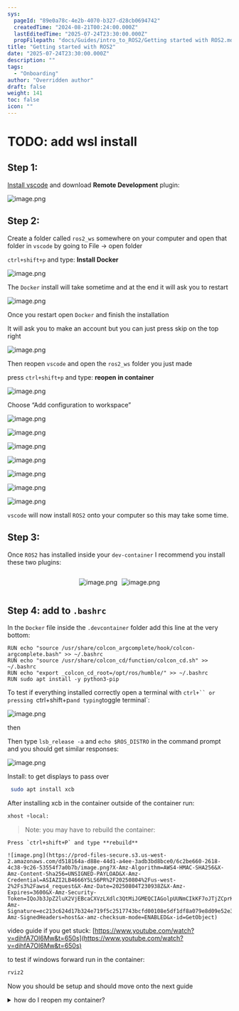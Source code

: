 ```yaml
---
sys:
  pageId: "89e0a78c-4e2b-4070-b327-d28cb0694742"
  createdTime: "2024-08-21T00:24:00.000Z"
  lastEditedTime: "2025-07-24T23:30:00.000Z"
  propFilepath: "docs/Guides/intro_to_ROS2/Getting started with ROS2.md"
title: "Getting started with ROS2"
date: "2025-07-24T23:30:00.000Z"
description: ""
tags:
  - "Onboarding"
author: "Overridden author"
draft: false
weight: 141
toc: false
icon: ""
---
```


# TODO: add wsl install

## Step 1:

[Install vscode](https://code.visualstudio.com/download) and download **Remote Development** plugin:

![image.png](https://prod-files-secure.s3.us-west-2.amazonaws.com/d518164a-d88e-44d1-a4ee-3adb3bd8bce0/efb52993-1881-4a40-b95e-6f020334f022/image.png?X-Amz-Algorithm=AWS4-HMAC-SHA256&X-Amz-Content-Sha256=UNSIGNED-PAYLOAD&X-Amz-Credential=ASIAZI2LB466ZASRAZUF%2F20250804%2Fus-west-2%2Fs3%2Faws4_request&X-Amz-Date=20250804T230935Z&X-Amz-Expires=3600&X-Amz-Security-Token=IQoJb3JpZ2luX2VjEBcaCXVzLXdlc3QtMiJHMEUCIC4izANnQplppQ7YLRGRD4P27SYyydncEcTxkNg86vrzAiEAy5nrrX4zl3RvR5hTMIc0WYv5ht0%2FuWdAV7DD5sdAjD4q%2FwMIUBAAGgw2Mzc0MjMxODM4MDUiDBh6B3moFlB80bn0%2BCrcA%2Fg1Ydp8TZXWJyInC0DoXvmyk3v6RBX7SFLcUAWpWbaP%2BJKqDnwWZsZbJk%2FRbkXNWho%2B9vu7ewHwF5CuY7kB58JzA78ne0fR7S9Ll9D0jzFtnB4VxD9kdEiiRvP9auz9FGYGvY1Zv0IlJR2zLhtO5UKDH%2BjzwCYjFMaeD%2FJ38RmFwWeqG59uiD82BJed5o%2FanFwOeW%2BdctwSBmpJVVomIBt%2B6ZVknh9ZCfxptXjmV7uy%2B4O9r4jPbE8giXLkBZsibl%2B3kCwRMe30Ow433r6AriWFrUyXHQcvU6mrnLyVOkO7geTt8CqajwVbRm%2F9IL9dTu%2Fcn49XQ3DUOR6ihz8K1IGZ6rdZEoaTO4jdRXgOPy4faWc8Eugd%2BgqIqGCfTkyr5%2FiJptUQA0BjRhm39zp5F2bwCB3Dy6X4%2FBWHVkWZSKmAr%2FzcCMHEdQZcYB2T7zsBJtHDlFzYKSYz1mKAlJWL%2BYez5z6QXY9TpPLdzSjHW6ETU8ag3tH5Qo5CyI0jvtTNrpcCI3wh6v75OHNkur0gb6Bnqw1aSNRy1HF4ogzlVIA%2BjH057TSfRO9FeuoZQou0buCOayzj8iBWz%2F%2F0JRwgYPN1Fwa5DUYK7WzPpuPaucjMmjB%2FTwiaj6CFF8vKMLX0xMQGOqUBjkisGYwv%2FeivbVyRwQydrAW4IZ5%2B0vtntnYkiVn2Pay%2By6gqlqwuzJ7jlWTIQo%2F1foG6nEPy0w7TmZnFqOsIw2wAVvgeAzkTFRtQSabip50JLyN8UF27iCrc60apnyksoHAGVqGUAsSZUlD51rWrgh4p4u0rfJKzTdoWFxWKjio1D7wPHeSYzV1g5LdZ8lVMmEn9kqSKF5MfSphVxdt%2BLcKdyMTE&X-Amz-Signature=574c8d6925eb242f41f00a38a82a63b37cc0debd46ae284696dc15fd8c03c4e6&X-Amz-SignedHeaders=host&x-amz-checksum-mode=ENABLED&x-id=GetObject)

## Step 2:

Create a folder called `ros2_ws` somewhere on your computer and open that folder in `vscode` by going to File → open folder 

`ctrl+shift+p` and type: **Install Docker**

![image.png](https://prod-files-secure.s3.us-west-2.amazonaws.com/d518164a-d88e-44d1-a4ee-3adb3bd8bce0/2269dc0e-1cd5-47ff-bceb-c04ad9b2eab0/image.png?X-Amz-Algorithm=AWS4-HMAC-SHA256&X-Amz-Content-Sha256=UNSIGNED-PAYLOAD&X-Amz-Credential=ASIAZI2LB466ZASRAZUF%2F20250804%2Fus-west-2%2Fs3%2Faws4_request&X-Amz-Date=20250804T230935Z&X-Amz-Expires=3600&X-Amz-Security-Token=IQoJb3JpZ2luX2VjEBcaCXVzLXdlc3QtMiJHMEUCIC4izANnQplppQ7YLRGRD4P27SYyydncEcTxkNg86vrzAiEAy5nrrX4zl3RvR5hTMIc0WYv5ht0%2FuWdAV7DD5sdAjD4q%2FwMIUBAAGgw2Mzc0MjMxODM4MDUiDBh6B3moFlB80bn0%2BCrcA%2Fg1Ydp8TZXWJyInC0DoXvmyk3v6RBX7SFLcUAWpWbaP%2BJKqDnwWZsZbJk%2FRbkXNWho%2B9vu7ewHwF5CuY7kB58JzA78ne0fR7S9Ll9D0jzFtnB4VxD9kdEiiRvP9auz9FGYGvY1Zv0IlJR2zLhtO5UKDH%2BjzwCYjFMaeD%2FJ38RmFwWeqG59uiD82BJed5o%2FanFwOeW%2BdctwSBmpJVVomIBt%2B6ZVknh9ZCfxptXjmV7uy%2B4O9r4jPbE8giXLkBZsibl%2B3kCwRMe30Ow433r6AriWFrUyXHQcvU6mrnLyVOkO7geTt8CqajwVbRm%2F9IL9dTu%2Fcn49XQ3DUOR6ihz8K1IGZ6rdZEoaTO4jdRXgOPy4faWc8Eugd%2BgqIqGCfTkyr5%2FiJptUQA0BjRhm39zp5F2bwCB3Dy6X4%2FBWHVkWZSKmAr%2FzcCMHEdQZcYB2T7zsBJtHDlFzYKSYz1mKAlJWL%2BYez5z6QXY9TpPLdzSjHW6ETU8ag3tH5Qo5CyI0jvtTNrpcCI3wh6v75OHNkur0gb6Bnqw1aSNRy1HF4ogzlVIA%2BjH057TSfRO9FeuoZQou0buCOayzj8iBWz%2F%2F0JRwgYPN1Fwa5DUYK7WzPpuPaucjMmjB%2FTwiaj6CFF8vKMLX0xMQGOqUBjkisGYwv%2FeivbVyRwQydrAW4IZ5%2B0vtntnYkiVn2Pay%2By6gqlqwuzJ7jlWTIQo%2F1foG6nEPy0w7TmZnFqOsIw2wAVvgeAzkTFRtQSabip50JLyN8UF27iCrc60apnyksoHAGVqGUAsSZUlD51rWrgh4p4u0rfJKzTdoWFxWKjio1D7wPHeSYzV1g5LdZ8lVMmEn9kqSKF5MfSphVxdt%2BLcKdyMTE&X-Amz-Signature=8dfeb2503516143a2e9db2a1c4227697451a71c9ea75277c255e59b32d2703bb&X-Amz-SignedHeaders=host&x-amz-checksum-mode=ENABLED&x-id=GetObject)

The `Docker` install will take sometime and at the end it will ask you to restart

![image.png](https://prod-files-secure.s3.us-west-2.amazonaws.com/d518164a-d88e-44d1-a4ee-3adb3bd8bce0/ed233f78-be33-4b1f-b89c-9c346c0e961e/image.png?X-Amz-Algorithm=AWS4-HMAC-SHA256&X-Amz-Content-Sha256=UNSIGNED-PAYLOAD&X-Amz-Credential=ASIAZI2LB466ZASRAZUF%2F20250804%2Fus-west-2%2Fs3%2Faws4_request&X-Amz-Date=20250804T230935Z&X-Amz-Expires=3600&X-Amz-Security-Token=IQoJb3JpZ2luX2VjEBcaCXVzLXdlc3QtMiJHMEUCIC4izANnQplppQ7YLRGRD4P27SYyydncEcTxkNg86vrzAiEAy5nrrX4zl3RvR5hTMIc0WYv5ht0%2FuWdAV7DD5sdAjD4q%2FwMIUBAAGgw2Mzc0MjMxODM4MDUiDBh6B3moFlB80bn0%2BCrcA%2Fg1Ydp8TZXWJyInC0DoXvmyk3v6RBX7SFLcUAWpWbaP%2BJKqDnwWZsZbJk%2FRbkXNWho%2B9vu7ewHwF5CuY7kB58JzA78ne0fR7S9Ll9D0jzFtnB4VxD9kdEiiRvP9auz9FGYGvY1Zv0IlJR2zLhtO5UKDH%2BjzwCYjFMaeD%2FJ38RmFwWeqG59uiD82BJed5o%2FanFwOeW%2BdctwSBmpJVVomIBt%2B6ZVknh9ZCfxptXjmV7uy%2B4O9r4jPbE8giXLkBZsibl%2B3kCwRMe30Ow433r6AriWFrUyXHQcvU6mrnLyVOkO7geTt8CqajwVbRm%2F9IL9dTu%2Fcn49XQ3DUOR6ihz8K1IGZ6rdZEoaTO4jdRXgOPy4faWc8Eugd%2BgqIqGCfTkyr5%2FiJptUQA0BjRhm39zp5F2bwCB3Dy6X4%2FBWHVkWZSKmAr%2FzcCMHEdQZcYB2T7zsBJtHDlFzYKSYz1mKAlJWL%2BYez5z6QXY9TpPLdzSjHW6ETU8ag3tH5Qo5CyI0jvtTNrpcCI3wh6v75OHNkur0gb6Bnqw1aSNRy1HF4ogzlVIA%2BjH057TSfRO9FeuoZQou0buCOayzj8iBWz%2F%2F0JRwgYPN1Fwa5DUYK7WzPpuPaucjMmjB%2FTwiaj6CFF8vKMLX0xMQGOqUBjkisGYwv%2FeivbVyRwQydrAW4IZ5%2B0vtntnYkiVn2Pay%2By6gqlqwuzJ7jlWTIQo%2F1foG6nEPy0w7TmZnFqOsIw2wAVvgeAzkTFRtQSabip50JLyN8UF27iCrc60apnyksoHAGVqGUAsSZUlD51rWrgh4p4u0rfJKzTdoWFxWKjio1D7wPHeSYzV1g5LdZ8lVMmEn9kqSKF5MfSphVxdt%2BLcKdyMTE&X-Amz-Signature=2650e14055a0a25808c5fc359b235607339dc99fa88fa8b3cd7b3646da553efb&X-Amz-SignedHeaders=host&x-amz-checksum-mode=ENABLED&x-id=GetObject)

Once you restart open `Docker` and finish the installation

It will ask you to make an account but you can just press skip on the top right

![image.png](https://prod-files-secure.s3.us-west-2.amazonaws.com/d518164a-d88e-44d1-a4ee-3adb3bd8bce0/21010ad9-1659-4fd9-9f59-9932a09b2a3d/image.png?X-Amz-Algorithm=AWS4-HMAC-SHA256&X-Amz-Content-Sha256=UNSIGNED-PAYLOAD&X-Amz-Credential=ASIAZI2LB466ZASRAZUF%2F20250804%2Fus-west-2%2Fs3%2Faws4_request&X-Amz-Date=20250804T230935Z&X-Amz-Expires=3600&X-Amz-Security-Token=IQoJb3JpZ2luX2VjEBcaCXVzLXdlc3QtMiJHMEUCIC4izANnQplppQ7YLRGRD4P27SYyydncEcTxkNg86vrzAiEAy5nrrX4zl3RvR5hTMIc0WYv5ht0%2FuWdAV7DD5sdAjD4q%2FwMIUBAAGgw2Mzc0MjMxODM4MDUiDBh6B3moFlB80bn0%2BCrcA%2Fg1Ydp8TZXWJyInC0DoXvmyk3v6RBX7SFLcUAWpWbaP%2BJKqDnwWZsZbJk%2FRbkXNWho%2B9vu7ewHwF5CuY7kB58JzA78ne0fR7S9Ll9D0jzFtnB4VxD9kdEiiRvP9auz9FGYGvY1Zv0IlJR2zLhtO5UKDH%2BjzwCYjFMaeD%2FJ38RmFwWeqG59uiD82BJed5o%2FanFwOeW%2BdctwSBmpJVVomIBt%2B6ZVknh9ZCfxptXjmV7uy%2B4O9r4jPbE8giXLkBZsibl%2B3kCwRMe30Ow433r6AriWFrUyXHQcvU6mrnLyVOkO7geTt8CqajwVbRm%2F9IL9dTu%2Fcn49XQ3DUOR6ihz8K1IGZ6rdZEoaTO4jdRXgOPy4faWc8Eugd%2BgqIqGCfTkyr5%2FiJptUQA0BjRhm39zp5F2bwCB3Dy6X4%2FBWHVkWZSKmAr%2FzcCMHEdQZcYB2T7zsBJtHDlFzYKSYz1mKAlJWL%2BYez5z6QXY9TpPLdzSjHW6ETU8ag3tH5Qo5CyI0jvtTNrpcCI3wh6v75OHNkur0gb6Bnqw1aSNRy1HF4ogzlVIA%2BjH057TSfRO9FeuoZQou0buCOayzj8iBWz%2F%2F0JRwgYPN1Fwa5DUYK7WzPpuPaucjMmjB%2FTwiaj6CFF8vKMLX0xMQGOqUBjkisGYwv%2FeivbVyRwQydrAW4IZ5%2B0vtntnYkiVn2Pay%2By6gqlqwuzJ7jlWTIQo%2F1foG6nEPy0w7TmZnFqOsIw2wAVvgeAzkTFRtQSabip50JLyN8UF27iCrc60apnyksoHAGVqGUAsSZUlD51rWrgh4p4u0rfJKzTdoWFxWKjio1D7wPHeSYzV1g5LdZ8lVMmEn9kqSKF5MfSphVxdt%2BLcKdyMTE&X-Amz-Signature=be4cc9328aa8fe387eebcba02fdfb258f1a4a871f97f0e9de73fb4f6c379b25b&X-Amz-SignedHeaders=host&x-amz-checksum-mode=ENABLED&x-id=GetObject)

Then reopen `vscode` and open the `ros2_ws` folder you just made

press `ctrl+shift+p` and type: **reopen in container**

![image.png](https://prod-files-secure.s3.us-west-2.amazonaws.com/d518164a-d88e-44d1-a4ee-3adb3bd8bce0/4e93b8c2-41ad-488c-8095-c74205196118/image.png?X-Amz-Algorithm=AWS4-HMAC-SHA256&X-Amz-Content-Sha256=UNSIGNED-PAYLOAD&X-Amz-Credential=ASIAZI2LB466ZASRAZUF%2F20250804%2Fus-west-2%2Fs3%2Faws4_request&X-Amz-Date=20250804T230935Z&X-Amz-Expires=3600&X-Amz-Security-Token=IQoJb3JpZ2luX2VjEBcaCXVzLXdlc3QtMiJHMEUCIC4izANnQplppQ7YLRGRD4P27SYyydncEcTxkNg86vrzAiEAy5nrrX4zl3RvR5hTMIc0WYv5ht0%2FuWdAV7DD5sdAjD4q%2FwMIUBAAGgw2Mzc0MjMxODM4MDUiDBh6B3moFlB80bn0%2BCrcA%2Fg1Ydp8TZXWJyInC0DoXvmyk3v6RBX7SFLcUAWpWbaP%2BJKqDnwWZsZbJk%2FRbkXNWho%2B9vu7ewHwF5CuY7kB58JzA78ne0fR7S9Ll9D0jzFtnB4VxD9kdEiiRvP9auz9FGYGvY1Zv0IlJR2zLhtO5UKDH%2BjzwCYjFMaeD%2FJ38RmFwWeqG59uiD82BJed5o%2FanFwOeW%2BdctwSBmpJVVomIBt%2B6ZVknh9ZCfxptXjmV7uy%2B4O9r4jPbE8giXLkBZsibl%2B3kCwRMe30Ow433r6AriWFrUyXHQcvU6mrnLyVOkO7geTt8CqajwVbRm%2F9IL9dTu%2Fcn49XQ3DUOR6ihz8K1IGZ6rdZEoaTO4jdRXgOPy4faWc8Eugd%2BgqIqGCfTkyr5%2FiJptUQA0BjRhm39zp5F2bwCB3Dy6X4%2FBWHVkWZSKmAr%2FzcCMHEdQZcYB2T7zsBJtHDlFzYKSYz1mKAlJWL%2BYez5z6QXY9TpPLdzSjHW6ETU8ag3tH5Qo5CyI0jvtTNrpcCI3wh6v75OHNkur0gb6Bnqw1aSNRy1HF4ogzlVIA%2BjH057TSfRO9FeuoZQou0buCOayzj8iBWz%2F%2F0JRwgYPN1Fwa5DUYK7WzPpuPaucjMmjB%2FTwiaj6CFF8vKMLX0xMQGOqUBjkisGYwv%2FeivbVyRwQydrAW4IZ5%2B0vtntnYkiVn2Pay%2By6gqlqwuzJ7jlWTIQo%2F1foG6nEPy0w7TmZnFqOsIw2wAVvgeAzkTFRtQSabip50JLyN8UF27iCrc60apnyksoHAGVqGUAsSZUlD51rWrgh4p4u0rfJKzTdoWFxWKjio1D7wPHeSYzV1g5LdZ8lVMmEn9kqSKF5MfSphVxdt%2BLcKdyMTE&X-Amz-Signature=6e47779f65df7f460ba68be7198e7ebfb279ec1d20d0a47e978e9919b6c2ae6e&X-Amz-SignedHeaders=host&x-amz-checksum-mode=ENABLED&x-id=GetObject)

Choose “Add configuration to workspace”

![image.png](https://prod-files-secure.s3.us-west-2.amazonaws.com/d518164a-d88e-44d1-a4ee-3adb3bd8bce0/9560b282-5060-4989-ba37-97e7b2c22476/image.png?X-Amz-Algorithm=AWS4-HMAC-SHA256&X-Amz-Content-Sha256=UNSIGNED-PAYLOAD&X-Amz-Credential=ASIAZI2LB466ZASRAZUF%2F20250804%2Fus-west-2%2Fs3%2Faws4_request&X-Amz-Date=20250804T230935Z&X-Amz-Expires=3600&X-Amz-Security-Token=IQoJb3JpZ2luX2VjEBcaCXVzLXdlc3QtMiJHMEUCIC4izANnQplppQ7YLRGRD4P27SYyydncEcTxkNg86vrzAiEAy5nrrX4zl3RvR5hTMIc0WYv5ht0%2FuWdAV7DD5sdAjD4q%2FwMIUBAAGgw2Mzc0MjMxODM4MDUiDBh6B3moFlB80bn0%2BCrcA%2Fg1Ydp8TZXWJyInC0DoXvmyk3v6RBX7SFLcUAWpWbaP%2BJKqDnwWZsZbJk%2FRbkXNWho%2B9vu7ewHwF5CuY7kB58JzA78ne0fR7S9Ll9D0jzFtnB4VxD9kdEiiRvP9auz9FGYGvY1Zv0IlJR2zLhtO5UKDH%2BjzwCYjFMaeD%2FJ38RmFwWeqG59uiD82BJed5o%2FanFwOeW%2BdctwSBmpJVVomIBt%2B6ZVknh9ZCfxptXjmV7uy%2B4O9r4jPbE8giXLkBZsibl%2B3kCwRMe30Ow433r6AriWFrUyXHQcvU6mrnLyVOkO7geTt8CqajwVbRm%2F9IL9dTu%2Fcn49XQ3DUOR6ihz8K1IGZ6rdZEoaTO4jdRXgOPy4faWc8Eugd%2BgqIqGCfTkyr5%2FiJptUQA0BjRhm39zp5F2bwCB3Dy6X4%2FBWHVkWZSKmAr%2FzcCMHEdQZcYB2T7zsBJtHDlFzYKSYz1mKAlJWL%2BYez5z6QXY9TpPLdzSjHW6ETU8ag3tH5Qo5CyI0jvtTNrpcCI3wh6v75OHNkur0gb6Bnqw1aSNRy1HF4ogzlVIA%2BjH057TSfRO9FeuoZQou0buCOayzj8iBWz%2F%2F0JRwgYPN1Fwa5DUYK7WzPpuPaucjMmjB%2FTwiaj6CFF8vKMLX0xMQGOqUBjkisGYwv%2FeivbVyRwQydrAW4IZ5%2B0vtntnYkiVn2Pay%2By6gqlqwuzJ7jlWTIQo%2F1foG6nEPy0w7TmZnFqOsIw2wAVvgeAzkTFRtQSabip50JLyN8UF27iCrc60apnyksoHAGVqGUAsSZUlD51rWrgh4p4u0rfJKzTdoWFxWKjio1D7wPHeSYzV1g5LdZ8lVMmEn9kqSKF5MfSphVxdt%2BLcKdyMTE&X-Amz-Signature=012ad1210eb2c9dc0aad98a67d0a33714c4e09b4a3436531b323bd7b3a4806c3&X-Amz-SignedHeaders=host&x-amz-checksum-mode=ENABLED&x-id=GetObject)

![image.png](https://prod-files-secure.s3.us-west-2.amazonaws.com/d518164a-d88e-44d1-a4ee-3adb3bd8bce0/2ee63f81-886b-48e8-a553-dc6e5eac99e4/image.png?X-Amz-Algorithm=AWS4-HMAC-SHA256&X-Amz-Content-Sha256=UNSIGNED-PAYLOAD&X-Amz-Credential=ASIAZI2LB466ZASRAZUF%2F20250804%2Fus-west-2%2Fs3%2Faws4_request&X-Amz-Date=20250804T230935Z&X-Amz-Expires=3600&X-Amz-Security-Token=IQoJb3JpZ2luX2VjEBcaCXVzLXdlc3QtMiJHMEUCIC4izANnQplppQ7YLRGRD4P27SYyydncEcTxkNg86vrzAiEAy5nrrX4zl3RvR5hTMIc0WYv5ht0%2FuWdAV7DD5sdAjD4q%2FwMIUBAAGgw2Mzc0MjMxODM4MDUiDBh6B3moFlB80bn0%2BCrcA%2Fg1Ydp8TZXWJyInC0DoXvmyk3v6RBX7SFLcUAWpWbaP%2BJKqDnwWZsZbJk%2FRbkXNWho%2B9vu7ewHwF5CuY7kB58JzA78ne0fR7S9Ll9D0jzFtnB4VxD9kdEiiRvP9auz9FGYGvY1Zv0IlJR2zLhtO5UKDH%2BjzwCYjFMaeD%2FJ38RmFwWeqG59uiD82BJed5o%2FanFwOeW%2BdctwSBmpJVVomIBt%2B6ZVknh9ZCfxptXjmV7uy%2B4O9r4jPbE8giXLkBZsibl%2B3kCwRMe30Ow433r6AriWFrUyXHQcvU6mrnLyVOkO7geTt8CqajwVbRm%2F9IL9dTu%2Fcn49XQ3DUOR6ihz8K1IGZ6rdZEoaTO4jdRXgOPy4faWc8Eugd%2BgqIqGCfTkyr5%2FiJptUQA0BjRhm39zp5F2bwCB3Dy6X4%2FBWHVkWZSKmAr%2FzcCMHEdQZcYB2T7zsBJtHDlFzYKSYz1mKAlJWL%2BYez5z6QXY9TpPLdzSjHW6ETU8ag3tH5Qo5CyI0jvtTNrpcCI3wh6v75OHNkur0gb6Bnqw1aSNRy1HF4ogzlVIA%2BjH057TSfRO9FeuoZQou0buCOayzj8iBWz%2F%2F0JRwgYPN1Fwa5DUYK7WzPpuPaucjMmjB%2FTwiaj6CFF8vKMLX0xMQGOqUBjkisGYwv%2FeivbVyRwQydrAW4IZ5%2B0vtntnYkiVn2Pay%2By6gqlqwuzJ7jlWTIQo%2F1foG6nEPy0w7TmZnFqOsIw2wAVvgeAzkTFRtQSabip50JLyN8UF27iCrc60apnyksoHAGVqGUAsSZUlD51rWrgh4p4u0rfJKzTdoWFxWKjio1D7wPHeSYzV1g5LdZ8lVMmEn9kqSKF5MfSphVxdt%2BLcKdyMTE&X-Amz-Signature=562c80dbfa7189e20056bb4c02488a42a388afce63b9df19308d6e313cd00e63&X-Amz-SignedHeaders=host&x-amz-checksum-mode=ENABLED&x-id=GetObject)

![image.png](https://prod-files-secure.s3.us-west-2.amazonaws.com/d518164a-d88e-44d1-a4ee-3adb3bd8bce0/e0fd626c-c8b6-4b2c-95d1-fa4c26514504/image.png?X-Amz-Algorithm=AWS4-HMAC-SHA256&X-Amz-Content-Sha256=UNSIGNED-PAYLOAD&X-Amz-Credential=ASIAZI2LB466ZASRAZUF%2F20250804%2Fus-west-2%2Fs3%2Faws4_request&X-Amz-Date=20250804T230935Z&X-Amz-Expires=3600&X-Amz-Security-Token=IQoJb3JpZ2luX2VjEBcaCXVzLXdlc3QtMiJHMEUCIC4izANnQplppQ7YLRGRD4P27SYyydncEcTxkNg86vrzAiEAy5nrrX4zl3RvR5hTMIc0WYv5ht0%2FuWdAV7DD5sdAjD4q%2FwMIUBAAGgw2Mzc0MjMxODM4MDUiDBh6B3moFlB80bn0%2BCrcA%2Fg1Ydp8TZXWJyInC0DoXvmyk3v6RBX7SFLcUAWpWbaP%2BJKqDnwWZsZbJk%2FRbkXNWho%2B9vu7ewHwF5CuY7kB58JzA78ne0fR7S9Ll9D0jzFtnB4VxD9kdEiiRvP9auz9FGYGvY1Zv0IlJR2zLhtO5UKDH%2BjzwCYjFMaeD%2FJ38RmFwWeqG59uiD82BJed5o%2FanFwOeW%2BdctwSBmpJVVomIBt%2B6ZVknh9ZCfxptXjmV7uy%2B4O9r4jPbE8giXLkBZsibl%2B3kCwRMe30Ow433r6AriWFrUyXHQcvU6mrnLyVOkO7geTt8CqajwVbRm%2F9IL9dTu%2Fcn49XQ3DUOR6ihz8K1IGZ6rdZEoaTO4jdRXgOPy4faWc8Eugd%2BgqIqGCfTkyr5%2FiJptUQA0BjRhm39zp5F2bwCB3Dy6X4%2FBWHVkWZSKmAr%2FzcCMHEdQZcYB2T7zsBJtHDlFzYKSYz1mKAlJWL%2BYez5z6QXY9TpPLdzSjHW6ETU8ag3tH5Qo5CyI0jvtTNrpcCI3wh6v75OHNkur0gb6Bnqw1aSNRy1HF4ogzlVIA%2BjH057TSfRO9FeuoZQou0buCOayzj8iBWz%2F%2F0JRwgYPN1Fwa5DUYK7WzPpuPaucjMmjB%2FTwiaj6CFF8vKMLX0xMQGOqUBjkisGYwv%2FeivbVyRwQydrAW4IZ5%2B0vtntnYkiVn2Pay%2By6gqlqwuzJ7jlWTIQo%2F1foG6nEPy0w7TmZnFqOsIw2wAVvgeAzkTFRtQSabip50JLyN8UF27iCrc60apnyksoHAGVqGUAsSZUlD51rWrgh4p4u0rfJKzTdoWFxWKjio1D7wPHeSYzV1g5LdZ8lVMmEn9kqSKF5MfSphVxdt%2BLcKdyMTE&X-Amz-Signature=96511a39f7ea7fa6c3f5c36575dbf0c725a94d70e3d6121f38829d815fc3f07a&X-Amz-SignedHeaders=host&x-amz-checksum-mode=ENABLED&x-id=GetObject)

![image.png](https://prod-files-secure.s3.us-west-2.amazonaws.com/d518164a-d88e-44d1-a4ee-3adb3bd8bce0/a2e13f50-d2ab-4719-a4c2-7ced634bfc9d/image.png?X-Amz-Algorithm=AWS4-HMAC-SHA256&X-Amz-Content-Sha256=UNSIGNED-PAYLOAD&X-Amz-Credential=ASIAZI2LB466ZASRAZUF%2F20250804%2Fus-west-2%2Fs3%2Faws4_request&X-Amz-Date=20250804T230935Z&X-Amz-Expires=3600&X-Amz-Security-Token=IQoJb3JpZ2luX2VjEBcaCXVzLXdlc3QtMiJHMEUCIC4izANnQplppQ7YLRGRD4P27SYyydncEcTxkNg86vrzAiEAy5nrrX4zl3RvR5hTMIc0WYv5ht0%2FuWdAV7DD5sdAjD4q%2FwMIUBAAGgw2Mzc0MjMxODM4MDUiDBh6B3moFlB80bn0%2BCrcA%2Fg1Ydp8TZXWJyInC0DoXvmyk3v6RBX7SFLcUAWpWbaP%2BJKqDnwWZsZbJk%2FRbkXNWho%2B9vu7ewHwF5CuY7kB58JzA78ne0fR7S9Ll9D0jzFtnB4VxD9kdEiiRvP9auz9FGYGvY1Zv0IlJR2zLhtO5UKDH%2BjzwCYjFMaeD%2FJ38RmFwWeqG59uiD82BJed5o%2FanFwOeW%2BdctwSBmpJVVomIBt%2B6ZVknh9ZCfxptXjmV7uy%2B4O9r4jPbE8giXLkBZsibl%2B3kCwRMe30Ow433r6AriWFrUyXHQcvU6mrnLyVOkO7geTt8CqajwVbRm%2F9IL9dTu%2Fcn49XQ3DUOR6ihz8K1IGZ6rdZEoaTO4jdRXgOPy4faWc8Eugd%2BgqIqGCfTkyr5%2FiJptUQA0BjRhm39zp5F2bwCB3Dy6X4%2FBWHVkWZSKmAr%2FzcCMHEdQZcYB2T7zsBJtHDlFzYKSYz1mKAlJWL%2BYez5z6QXY9TpPLdzSjHW6ETU8ag3tH5Qo5CyI0jvtTNrpcCI3wh6v75OHNkur0gb6Bnqw1aSNRy1HF4ogzlVIA%2BjH057TSfRO9FeuoZQou0buCOayzj8iBWz%2F%2F0JRwgYPN1Fwa5DUYK7WzPpuPaucjMmjB%2FTwiaj6CFF8vKMLX0xMQGOqUBjkisGYwv%2FeivbVyRwQydrAW4IZ5%2B0vtntnYkiVn2Pay%2By6gqlqwuzJ7jlWTIQo%2F1foG6nEPy0w7TmZnFqOsIw2wAVvgeAzkTFRtQSabip50JLyN8UF27iCrc60apnyksoHAGVqGUAsSZUlD51rWrgh4p4u0rfJKzTdoWFxWKjio1D7wPHeSYzV1g5LdZ8lVMmEn9kqSKF5MfSphVxdt%2BLcKdyMTE&X-Amz-Signature=8825c449d57a6d9625bb2d6f74bfe53ca5457f9ec0de78b5bf97b672a2c0a922&X-Amz-SignedHeaders=host&x-amz-checksum-mode=ENABLED&x-id=GetObject)

![image.png](https://prod-files-secure.s3.us-west-2.amazonaws.com/d518164a-d88e-44d1-a4ee-3adb3bd8bce0/6cc478ad-aaba-4bf7-9fcc-403277ab896c/image.png?X-Amz-Algorithm=AWS4-HMAC-SHA256&X-Amz-Content-Sha256=UNSIGNED-PAYLOAD&X-Amz-Credential=ASIAZI2LB466ZASRAZUF%2F20250804%2Fus-west-2%2Fs3%2Faws4_request&X-Amz-Date=20250804T230935Z&X-Amz-Expires=3600&X-Amz-Security-Token=IQoJb3JpZ2luX2VjEBcaCXVzLXdlc3QtMiJHMEUCIC4izANnQplppQ7YLRGRD4P27SYyydncEcTxkNg86vrzAiEAy5nrrX4zl3RvR5hTMIc0WYv5ht0%2FuWdAV7DD5sdAjD4q%2FwMIUBAAGgw2Mzc0MjMxODM4MDUiDBh6B3moFlB80bn0%2BCrcA%2Fg1Ydp8TZXWJyInC0DoXvmyk3v6RBX7SFLcUAWpWbaP%2BJKqDnwWZsZbJk%2FRbkXNWho%2B9vu7ewHwF5CuY7kB58JzA78ne0fR7S9Ll9D0jzFtnB4VxD9kdEiiRvP9auz9FGYGvY1Zv0IlJR2zLhtO5UKDH%2BjzwCYjFMaeD%2FJ38RmFwWeqG59uiD82BJed5o%2FanFwOeW%2BdctwSBmpJVVomIBt%2B6ZVknh9ZCfxptXjmV7uy%2B4O9r4jPbE8giXLkBZsibl%2B3kCwRMe30Ow433r6AriWFrUyXHQcvU6mrnLyVOkO7geTt8CqajwVbRm%2F9IL9dTu%2Fcn49XQ3DUOR6ihz8K1IGZ6rdZEoaTO4jdRXgOPy4faWc8Eugd%2BgqIqGCfTkyr5%2FiJptUQA0BjRhm39zp5F2bwCB3Dy6X4%2FBWHVkWZSKmAr%2FzcCMHEdQZcYB2T7zsBJtHDlFzYKSYz1mKAlJWL%2BYez5z6QXY9TpPLdzSjHW6ETU8ag3tH5Qo5CyI0jvtTNrpcCI3wh6v75OHNkur0gb6Bnqw1aSNRy1HF4ogzlVIA%2BjH057TSfRO9FeuoZQou0buCOayzj8iBWz%2F%2F0JRwgYPN1Fwa5DUYK7WzPpuPaucjMmjB%2FTwiaj6CFF8vKMLX0xMQGOqUBjkisGYwv%2FeivbVyRwQydrAW4IZ5%2B0vtntnYkiVn2Pay%2By6gqlqwuzJ7jlWTIQo%2F1foG6nEPy0w7TmZnFqOsIw2wAVvgeAzkTFRtQSabip50JLyN8UF27iCrc60apnyksoHAGVqGUAsSZUlD51rWrgh4p4u0rfJKzTdoWFxWKjio1D7wPHeSYzV1g5LdZ8lVMmEn9kqSKF5MfSphVxdt%2BLcKdyMTE&X-Amz-Signature=f6a45f0ccbe31adde5e814fd52854d49ab577b9ce6da26e2d14d7de70faafcc2&X-Amz-SignedHeaders=host&x-amz-checksum-mode=ENABLED&x-id=GetObject)

![image.png](https://prod-files-secure.s3.us-west-2.amazonaws.com/d518164a-d88e-44d1-a4ee-3adb3bd8bce0/53255b28-f75e-430f-b9e3-c0ac8577e42b/image.png?X-Amz-Algorithm=AWS4-HMAC-SHA256&X-Amz-Content-Sha256=UNSIGNED-PAYLOAD&X-Amz-Credential=ASIAZI2LB466ZASRAZUF%2F20250804%2Fus-west-2%2Fs3%2Faws4_request&X-Amz-Date=20250804T230935Z&X-Amz-Expires=3600&X-Amz-Security-Token=IQoJb3JpZ2luX2VjEBcaCXVzLXdlc3QtMiJHMEUCIC4izANnQplppQ7YLRGRD4P27SYyydncEcTxkNg86vrzAiEAy5nrrX4zl3RvR5hTMIc0WYv5ht0%2FuWdAV7DD5sdAjD4q%2FwMIUBAAGgw2Mzc0MjMxODM4MDUiDBh6B3moFlB80bn0%2BCrcA%2Fg1Ydp8TZXWJyInC0DoXvmyk3v6RBX7SFLcUAWpWbaP%2BJKqDnwWZsZbJk%2FRbkXNWho%2B9vu7ewHwF5CuY7kB58JzA78ne0fR7S9Ll9D0jzFtnB4VxD9kdEiiRvP9auz9FGYGvY1Zv0IlJR2zLhtO5UKDH%2BjzwCYjFMaeD%2FJ38RmFwWeqG59uiD82BJed5o%2FanFwOeW%2BdctwSBmpJVVomIBt%2B6ZVknh9ZCfxptXjmV7uy%2B4O9r4jPbE8giXLkBZsibl%2B3kCwRMe30Ow433r6AriWFrUyXHQcvU6mrnLyVOkO7geTt8CqajwVbRm%2F9IL9dTu%2Fcn49XQ3DUOR6ihz8K1IGZ6rdZEoaTO4jdRXgOPy4faWc8Eugd%2BgqIqGCfTkyr5%2FiJptUQA0BjRhm39zp5F2bwCB3Dy6X4%2FBWHVkWZSKmAr%2FzcCMHEdQZcYB2T7zsBJtHDlFzYKSYz1mKAlJWL%2BYez5z6QXY9TpPLdzSjHW6ETU8ag3tH5Qo5CyI0jvtTNrpcCI3wh6v75OHNkur0gb6Bnqw1aSNRy1HF4ogzlVIA%2BjH057TSfRO9FeuoZQou0buCOayzj8iBWz%2F%2F0JRwgYPN1Fwa5DUYK7WzPpuPaucjMmjB%2FTwiaj6CFF8vKMLX0xMQGOqUBjkisGYwv%2FeivbVyRwQydrAW4IZ5%2B0vtntnYkiVn2Pay%2By6gqlqwuzJ7jlWTIQo%2F1foG6nEPy0w7TmZnFqOsIw2wAVvgeAzkTFRtQSabip50JLyN8UF27iCrc60apnyksoHAGVqGUAsSZUlD51rWrgh4p4u0rfJKzTdoWFxWKjio1D7wPHeSYzV1g5LdZ8lVMmEn9kqSKF5MfSphVxdt%2BLcKdyMTE&X-Amz-Signature=7cfad63aed36849d0da31cd28da614549a58c74ddac433b407eb459946250be3&X-Amz-SignedHeaders=host&x-amz-checksum-mode=ENABLED&x-id=GetObject)

![image.png](https://prod-files-secure.s3.us-west-2.amazonaws.com/d518164a-d88e-44d1-a4ee-3adb3bd8bce0/7c562767-5af9-4ffb-97d1-327bcdf4ee00/image.png?X-Amz-Algorithm=AWS4-HMAC-SHA256&X-Amz-Content-Sha256=UNSIGNED-PAYLOAD&X-Amz-Credential=ASIAZI2LB466ZASRAZUF%2F20250804%2Fus-west-2%2Fs3%2Faws4_request&X-Amz-Date=20250804T230935Z&X-Amz-Expires=3600&X-Amz-Security-Token=IQoJb3JpZ2luX2VjEBcaCXVzLXdlc3QtMiJHMEUCIC4izANnQplppQ7YLRGRD4P27SYyydncEcTxkNg86vrzAiEAy5nrrX4zl3RvR5hTMIc0WYv5ht0%2FuWdAV7DD5sdAjD4q%2FwMIUBAAGgw2Mzc0MjMxODM4MDUiDBh6B3moFlB80bn0%2BCrcA%2Fg1Ydp8TZXWJyInC0DoXvmyk3v6RBX7SFLcUAWpWbaP%2BJKqDnwWZsZbJk%2FRbkXNWho%2B9vu7ewHwF5CuY7kB58JzA78ne0fR7S9Ll9D0jzFtnB4VxD9kdEiiRvP9auz9FGYGvY1Zv0IlJR2zLhtO5UKDH%2BjzwCYjFMaeD%2FJ38RmFwWeqG59uiD82BJed5o%2FanFwOeW%2BdctwSBmpJVVomIBt%2B6ZVknh9ZCfxptXjmV7uy%2B4O9r4jPbE8giXLkBZsibl%2B3kCwRMe30Ow433r6AriWFrUyXHQcvU6mrnLyVOkO7geTt8CqajwVbRm%2F9IL9dTu%2Fcn49XQ3DUOR6ihz8K1IGZ6rdZEoaTO4jdRXgOPy4faWc8Eugd%2BgqIqGCfTkyr5%2FiJptUQA0BjRhm39zp5F2bwCB3Dy6X4%2FBWHVkWZSKmAr%2FzcCMHEdQZcYB2T7zsBJtHDlFzYKSYz1mKAlJWL%2BYez5z6QXY9TpPLdzSjHW6ETU8ag3tH5Qo5CyI0jvtTNrpcCI3wh6v75OHNkur0gb6Bnqw1aSNRy1HF4ogzlVIA%2BjH057TSfRO9FeuoZQou0buCOayzj8iBWz%2F%2F0JRwgYPN1Fwa5DUYK7WzPpuPaucjMmjB%2FTwiaj6CFF8vKMLX0xMQGOqUBjkisGYwv%2FeivbVyRwQydrAW4IZ5%2B0vtntnYkiVn2Pay%2By6gqlqwuzJ7jlWTIQo%2F1foG6nEPy0w7TmZnFqOsIw2wAVvgeAzkTFRtQSabip50JLyN8UF27iCrc60apnyksoHAGVqGUAsSZUlD51rWrgh4p4u0rfJKzTdoWFxWKjio1D7wPHeSYzV1g5LdZ8lVMmEn9kqSKF5MfSphVxdt%2BLcKdyMTE&X-Amz-Signature=cf6c6159bc371628a980eb4eba29bbb57ded7187ccccf7fe63c7b993a9822b5e&X-Amz-SignedHeaders=host&x-amz-checksum-mode=ENABLED&x-id=GetObject)

`vscode` will now install `ROS2` onto your computer so this may take some time.

## Step 3:

Once `ROS2` has installed inside your `dev-container` I recommend you install these two plugins:

<div style="display: flex;flex-direction: row; column-gap:10px; max-width: 630px;justify-content: center;">
<div>

![image.png](https://prod-files-secure.s3.us-west-2.amazonaws.com/d518164a-d88e-44d1-a4ee-3adb3bd8bce0/3fc3d550-5a54-4ba1-ba6b-faa01cdb7369/image.png?X-Amz-Algorithm=AWS4-HMAC-SHA256&X-Amz-Content-Sha256=UNSIGNED-PAYLOAD&X-Amz-Credential=ASIAZI2LB4667TOSFKRE%2F20250804%2Fus-west-2%2Fs3%2Faws4_request&X-Amz-Date=20250804T230937Z&X-Amz-Expires=3600&X-Amz-Security-Token=IQoJb3JpZ2luX2VjEBcaCXVzLXdlc3QtMiJHMEUCIQC5LoIVt7IxplvxtDbq7hbpwJGGTD0YoPXA1rRrWfWZEQIgGMHh0xGHK5TQ%2F9viPeJAtvC7I3EpcXieDrrtT9raFb8q%2FwMIUBAAGgw2Mzc0MjMxODM4MDUiDM0m5kGnd4wPjHFBTircAw51w2fxzopVllkFREZKkAP%2BRmYPdC3wAn9FM6qcoo7P7Tr%2FcBhkhrSF6S2JATKmLGW3QxGJY86XQje1bBmjPo94wLeP6QRFEqgheivvQaJkyUi%2BJ5dv7kCwGnc2JRg%2BJGJx7ehy2D9T49kYE9zfUqTt1gDZPTNEIOe7hQneR26vaGSto%2BzN4qsw0zomCaMI0%2BxebBbOoSH%2Bwd1khMLnk3NsS2Iki8cVIIIP7OGNxIYH2nA89pEwpwlTcgzBcr19vZ6m%2FRygCFb5kpTvKF%2FDuh1mF4w%2FVA%2FOAl5DU70O4jxFJvHVYxpfdzwdH9oBgxz8uLGEuuhiT65qtYWRAoR0IAz5mnBZiLV3DznqDz%2BWBig%2FmKjHyripfDzXiMzcjlDWqnUboE5Db3%2BpA6ABG9ZtInVVQ7YZ1KWnVYTnX%2FQq%2FSRC%2FM3J3RXyhYfmK09ouJxK9hq6CpPYGamRXcwWrCYiZAiT9wBUsX%2Beu1mFhX9Mekwgeu600wqOdOvia3tgMUdNp2NnSHn24E9d0ZhBm4pGA2VDBo%2Bx0HW0AaNtfWPtKbVYFmbBod7Z4JxsGO7WghH%2B7MAgxQH%2FTF4FAqZtSdcsVxMttSjQmqN5V8hZYucyFqH0Uq7ARWCoXyizvcaZMOPzxMQGOqUBdfbTjKYTGR4f4U2FSoEYlm2JW8iW%2FadGGgYvt%2Fp9zWSPUIRV%2B04JKCA2YC0ucD8FV4Q3YxTaigbyTYF%2Bqk6qNbXTW21VORe45TzMtmbPmxYxgNQclzUmQ76STz051%2BqnY2Di7r02%2BQ0cAuxYHiwqB5gygR1Q%2B0tSwIeUmhy0gsoegu75uYiH7Mnpxew54vJv0uoKEvZJouQdRVx9MwsIIS%2FmjhcM&X-Amz-Signature=44f0a61f4f367cd28cf2a456d4f3d2a63456ea9ad718231d0e84cbb60c2f85f9&X-Amz-SignedHeaders=host&x-amz-checksum-mode=ENABLED&x-id=GetObject)

</div>
<div>

![image.png](https://prod-files-secure.s3.us-west-2.amazonaws.com/d518164a-d88e-44d1-a4ee-3adb3bd8bce0/d994cc66-13c2-4093-a5a3-f84cf4601a82/image.png?X-Amz-Algorithm=AWS4-HMAC-SHA256&X-Amz-Content-Sha256=UNSIGNED-PAYLOAD&X-Amz-Credential=ASIAZI2LB466UWDMR6PY%2F20250804%2Fus-west-2%2Fs3%2Faws4_request&X-Amz-Date=20250804T230938Z&X-Amz-Expires=3600&X-Amz-Security-Token=IQoJb3JpZ2luX2VjEBcaCXVzLXdlc3QtMiJHMEUCIDjO7BnJX0BKT6j3dR%2FeQqcBwLmTuL3qu9EXqDvHa7KXAiEAhOYvvMne83H2aDoIGOEVNBZxD7RtAdGJH011xumkdvMq%2FwMIUBAAGgw2Mzc0MjMxODM4MDUiDJtpAhJQYx6CDQ3KESrcA1YJTE%2B5CS0Qy0RUZbiqk3T0LTPsdZChJWPX%2FNnbl7Yg0eMfhW4I00DQplPbIkKKneImGQMn0nzywYI%2FOkc5z1ArJrxqXw4E36%2BtUeBphVL8nxJM8pVdC9Jlb1xQUZEDzartv58cO7ixv2ixoIoy4xZLUmizH1fht8sLmtdfQszETPl1YzTQPUeFBf23LwaUbTta6bqiwisi47Yz1fIlXFXvTK6WXTgySRth6LcRVfuJ97SV8ktyN48zySPB16bh21XxybIOj8y9PbyIrdute1uflug1SVyzZbcFFbswIo2%2BC4baFynw2egpUYTwJh2%2BlFZUD4MvvyaGfh1QnYwcTnuHImX5l%2FveHLgHlQoFvwHgUYoQNoZ5Rm6V%2BpeAWm2ASsuVbm2lpfPlR7XUCCltQCe6k1It79DawJMEnsY0BskYmZJC2F67bQocwFoCZYTh4JiTQHbGDBEtum%2FXTpboUegDOnY3I9kD%2Bb2cinyg9LPlxb6PFEvHi6Vg3yU5%2BtzuOTgPKBb4cZvWAMYcMHqVrIWMMMtKvzN%2FG7Mga2peCHmkst13lnutAcZQzB2kqSO980Lkm%2BEAsonGWqLhig3NiN4Uzz6ZKasIitW4n8zHf64Ka%2B5oW2t8Rr5SkbE%2BMK35xMQGOqUB4a7J2GYTFJqqjrGWHPO0x2dZd8CNfIgBiJRCAndnGOsZDQhuQ1L34%2FK0%2FCrQWYzG%2BcahR3bS8shtmJ1RV1rIxgPnUqhzJVrC5eFeo5unTdoqrsTej7D%2B67sNRyt6DOHw3SzOnRz88jL%2FgxL%2BsAeydRf%2Fy8dIRFthg%2FsgmbrfXpPFtgk7K5%2B%2B1woaLVFtTu%2B4YRdKy%2FuNtxT98AGc4MFzIoYZluY5&X-Amz-Signature=549f4a3054c3232ef2d01f6b39df15104f9420d563335d52ea6b976794350a66&X-Amz-SignedHeaders=host&x-amz-checksum-mode=ENABLED&x-id=GetObject)

</div>
</div>

## Step 4: add to `.bashrc`

In the `Docker` file inside the `.devcontainer` folder add this line at the very bottom: 

```docker
RUN echo "source /usr/share/colcon_argcomplete/hook/colcon-argcomplete.bash" >> ~/.bashrc
RUN echo "source /usr/share/colcon_cd/function/colcon_cd.sh" >> ~/.bashrc
RUN echo "export _colcon_cd_root=/opt/ros/humble/" >> ~/.bashrc
RUN sudo apt install -y python3-pip 
```

To test if everything installed correctly open a terminal with `ctrl+`` or pressing `ctrl+shift+p` and typing `toggle terminal`:

![image.png](https://prod-files-secure.s3.us-west-2.amazonaws.com/d518164a-d88e-44d1-a4ee-3adb3bd8bce0/6a4943d8-b04e-4c02-9a58-775f3384d1a5/image.png?X-Amz-Algorithm=AWS4-HMAC-SHA256&X-Amz-Content-Sha256=UNSIGNED-PAYLOAD&X-Amz-Credential=ASIAZI2LB466ZASRAZUF%2F20250804%2Fus-west-2%2Fs3%2Faws4_request&X-Amz-Date=20250804T230935Z&X-Amz-Expires=3600&X-Amz-Security-Token=IQoJb3JpZ2luX2VjEBcaCXVzLXdlc3QtMiJHMEUCIC4izANnQplppQ7YLRGRD4P27SYyydncEcTxkNg86vrzAiEAy5nrrX4zl3RvR5hTMIc0WYv5ht0%2FuWdAV7DD5sdAjD4q%2FwMIUBAAGgw2Mzc0MjMxODM4MDUiDBh6B3moFlB80bn0%2BCrcA%2Fg1Ydp8TZXWJyInC0DoXvmyk3v6RBX7SFLcUAWpWbaP%2BJKqDnwWZsZbJk%2FRbkXNWho%2B9vu7ewHwF5CuY7kB58JzA78ne0fR7S9Ll9D0jzFtnB4VxD9kdEiiRvP9auz9FGYGvY1Zv0IlJR2zLhtO5UKDH%2BjzwCYjFMaeD%2FJ38RmFwWeqG59uiD82BJed5o%2FanFwOeW%2BdctwSBmpJVVomIBt%2B6ZVknh9ZCfxptXjmV7uy%2B4O9r4jPbE8giXLkBZsibl%2B3kCwRMe30Ow433r6AriWFrUyXHQcvU6mrnLyVOkO7geTt8CqajwVbRm%2F9IL9dTu%2Fcn49XQ3DUOR6ihz8K1IGZ6rdZEoaTO4jdRXgOPy4faWc8Eugd%2BgqIqGCfTkyr5%2FiJptUQA0BjRhm39zp5F2bwCB3Dy6X4%2FBWHVkWZSKmAr%2FzcCMHEdQZcYB2T7zsBJtHDlFzYKSYz1mKAlJWL%2BYez5z6QXY9TpPLdzSjHW6ETU8ag3tH5Qo5CyI0jvtTNrpcCI3wh6v75OHNkur0gb6Bnqw1aSNRy1HF4ogzlVIA%2BjH057TSfRO9FeuoZQou0buCOayzj8iBWz%2F%2F0JRwgYPN1Fwa5DUYK7WzPpuPaucjMmjB%2FTwiaj6CFF8vKMLX0xMQGOqUBjkisGYwv%2FeivbVyRwQydrAW4IZ5%2B0vtntnYkiVn2Pay%2By6gqlqwuzJ7jlWTIQo%2F1foG6nEPy0w7TmZnFqOsIw2wAVvgeAzkTFRtQSabip50JLyN8UF27iCrc60apnyksoHAGVqGUAsSZUlD51rWrgh4p4u0rfJKzTdoWFxWKjio1D7wPHeSYzV1g5LdZ8lVMmEn9kqSKF5MfSphVxdt%2BLcKdyMTE&X-Amz-Signature=0cee9a7fe1d30b77381c56902143fce2afcc2ed37efdce4987b06191ac9d64b8&X-Amz-SignedHeaders=host&x-amz-checksum-mode=ENABLED&x-id=GetObject)

then 

Then type `lsb_release -a` and `echo $ROS_DISTRO` in the command prompt and you should get similar responses:

![image.png](https://prod-files-secure.s3.us-west-2.amazonaws.com/d518164a-d88e-44d1-a4ee-3adb3bd8bce0/3e635dec-a805-4e85-8b9e-d000e5b71a4e/image.png?X-Amz-Algorithm=AWS4-HMAC-SHA256&X-Amz-Content-Sha256=UNSIGNED-PAYLOAD&X-Amz-Credential=ASIAZI2LB466ZASRAZUF%2F20250804%2Fus-west-2%2Fs3%2Faws4_request&X-Amz-Date=20250804T230935Z&X-Amz-Expires=3600&X-Amz-Security-Token=IQoJb3JpZ2luX2VjEBcaCXVzLXdlc3QtMiJHMEUCIC4izANnQplppQ7YLRGRD4P27SYyydncEcTxkNg86vrzAiEAy5nrrX4zl3RvR5hTMIc0WYv5ht0%2FuWdAV7DD5sdAjD4q%2FwMIUBAAGgw2Mzc0MjMxODM4MDUiDBh6B3moFlB80bn0%2BCrcA%2Fg1Ydp8TZXWJyInC0DoXvmyk3v6RBX7SFLcUAWpWbaP%2BJKqDnwWZsZbJk%2FRbkXNWho%2B9vu7ewHwF5CuY7kB58JzA78ne0fR7S9Ll9D0jzFtnB4VxD9kdEiiRvP9auz9FGYGvY1Zv0IlJR2zLhtO5UKDH%2BjzwCYjFMaeD%2FJ38RmFwWeqG59uiD82BJed5o%2FanFwOeW%2BdctwSBmpJVVomIBt%2B6ZVknh9ZCfxptXjmV7uy%2B4O9r4jPbE8giXLkBZsibl%2B3kCwRMe30Ow433r6AriWFrUyXHQcvU6mrnLyVOkO7geTt8CqajwVbRm%2F9IL9dTu%2Fcn49XQ3DUOR6ihz8K1IGZ6rdZEoaTO4jdRXgOPy4faWc8Eugd%2BgqIqGCfTkyr5%2FiJptUQA0BjRhm39zp5F2bwCB3Dy6X4%2FBWHVkWZSKmAr%2FzcCMHEdQZcYB2T7zsBJtHDlFzYKSYz1mKAlJWL%2BYez5z6QXY9TpPLdzSjHW6ETU8ag3tH5Qo5CyI0jvtTNrpcCI3wh6v75OHNkur0gb6Bnqw1aSNRy1HF4ogzlVIA%2BjH057TSfRO9FeuoZQou0buCOayzj8iBWz%2F%2F0JRwgYPN1Fwa5DUYK7WzPpuPaucjMmjB%2FTwiaj6CFF8vKMLX0xMQGOqUBjkisGYwv%2FeivbVyRwQydrAW4IZ5%2B0vtntnYkiVn2Pay%2By6gqlqwuzJ7jlWTIQo%2F1foG6nEPy0w7TmZnFqOsIw2wAVvgeAzkTFRtQSabip50JLyN8UF27iCrc60apnyksoHAGVqGUAsSZUlD51rWrgh4p4u0rfJKzTdoWFxWKjio1D7wPHeSYzV1g5LdZ8lVMmEn9kqSKF5MfSphVxdt%2BLcKdyMTE&X-Amz-Signature=d6377e424f0eb4e058c073ad54c49ed35ab9f39c96078acd63ef1bd8fa700b78&X-Amz-SignedHeaders=host&x-amz-checksum-mode=ENABLED&x-id=GetObject)

Install:  to get displays to pass over

```bash
 sudo apt install xcb
```

After installing xcb in the container outside of the container run:

```python
xhost +local:
```

> Note: you may have to rebuild the container:

	Press `ctrl+shift+P` and type **rebuild**

	![image.png](https://prod-files-secure.s3.us-west-2.amazonaws.com/d518164a-d88e-44d1-a4ee-3adb3bd8bce0/6c2be660-2618-4c38-9c26-53554f7a0b7b/image.png?X-Amz-Algorithm=AWS4-HMAC-SHA256&X-Amz-Content-Sha256=UNSIGNED-PAYLOAD&X-Amz-Credential=ASIAZI2LB4666Y5LS6PR%2F20250804%2Fus-west-2%2Fs3%2Faws4_request&X-Amz-Date=20250804T230938Z&X-Amz-Expires=3600&X-Amz-Security-Token=IQoJb3JpZ2luX2VjEBcaCXVzLXdlc3QtMiJGMEQCIAGolpUUNmCIkKF7oJTjZCprK7y4nVNiosfGxMVYHgFRAiBMH9h%2BjDWjQPl%2Fok2N5mpAXTF9%2FXuVSY3uPPzxPa5Owyr%2FAwhQEAAaDDYzNzQyMzE4MzgwNSIMJbwLQNlfyhCAS2imKtwDyq%2FkMNcMenAwyqhhTTQnGMAQegvzMQq02Z0KQxiHNUVddXzbyz5e4yddJRV86gm3bpCiieYGjEJoItrAIIHiCQ4ZY%2FcEVMZHQ0XH3OKKyGNMlSIIlRl9Rr%2F2DjLbBn4WXCkPol%2FYATZKCuRfQ%2BHsQWG3VrmNt%2FEnv23MO0k%2FwBrYi8ExDXgWV1SogukttwXprs1noU4j5vZMR11Ad5t8xLA%2BflAL4%2BjAtUN2hBKdl72zLerewq%2BlURuMgjYwokQmR1HXNaxcMO1uGRY3RxuJfhWTpn5P2jtgML1kIWFiaoevqe0Kjs9rXvZ0Str6WGfSER9QtpLRTsjBcWosFrawR243SnZ%2BLATH2zzm076onxMte9B%2BTZqIwJ6P9N1sm3zAJXCcT0uXKY6OL2RCuAMGA9%2FffVmYP66ydFSVzNPzUmT6fmsSM4f0TK6x4H0fqltQboxZrk7EP4nmT8g%2B4cJwbhVWn1GFFhIk1RA4OkVZ4ToICTUy1N4GIR6c9xvmUbRwLqMlkDYDDSRpNQEsiJN1TptuN1B9bCO4qVh5whD%2F3LG7jp7%2BWLa6FjGtiv0d0Orl3QDDSkv7WK3rydK%2F36%2FWehH%2FONOjz1FKE3otH%2Bsf2YnQyawVz%2BqdM%2BXF628ws%2FTExAY6pgF8h3CAGtEnHN8VCBn3xz5wky2c9h8AHIswHtxQ%2Bsc1uMAmi0fT7Xysiz1Hpl4X79vGdq7mGE0jbh2QEYjC%2F8K1bUCIx%2FrXSQISQM2VsbA8v2CR4PT8r83YunM4vi9j044LBst4x1T0V3KMQwXRB1y62tmBLnfCVGnJQwRiPvPxYpJn73%2F2uPbUg5xnzUNCirDaCOOl6cDdpkUye1PpvygomKd77L2b&X-Amz-Signature=ec213c624d17b324e719f5c2517743bcfd00108e5df1df8a079e8d09e52e3911&X-Amz-SignedHeaders=host&x-amz-checksum-mode=ENABLED&x-id=GetObject)

video guide if you get stuck: [https://www.youtube.com/watch?v=dihfA7Ol6Mw&t=650s](https://www.youtube.com/watch?v=dihfA7Ol6Mw&t=650s)

to test if windows forward run in the container:

```bash
rviz2
```

Now you should be setup and should move onto the next guide 

<details>
      <summary>how do I reopen my container?</summary>
      TODO:
  </details>
